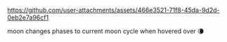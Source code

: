 https://github.com/user-attachments/assets/466e3521-71f8-45da-9d2d-0eb2e7a96cf1

 moon changes phases to current moon cycle when hovered over 🌘
